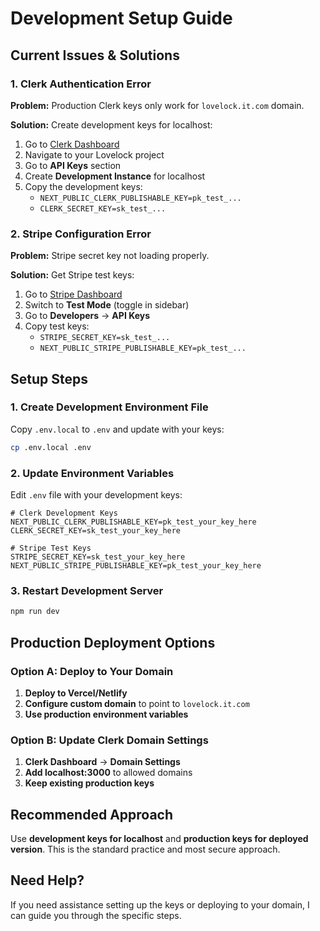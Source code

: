 # Development Setup Guide

## Current Issues & Solutions

### 1. Clerk Authentication Error
**Problem:** Production Clerk keys only work for `lovelock.it.com` domain.

**Solution:** Create development keys for localhost:

1. Go to [Clerk Dashboard](https://dashboard.clerk.com/)
2. Navigate to your Lovelock project
3. Go to **API Keys** section
4. Create **Development Instance** for localhost
5. Copy the development keys:
   - `NEXT_PUBLIC_CLERK_PUBLISHABLE_KEY=pk_test_...`
   - `CLERK_SECRET_KEY=sk_test_...`

### 2. Stripe Configuration Error
**Problem:** Stripe secret key not loading properly.

**Solution:** Get Stripe test keys:

1. Go to [Stripe Dashboard](https://dashboard.stripe.com/)
2. Switch to **Test Mode** (toggle in sidebar)
3. Go to **Developers** → **API Keys**
4. Copy test keys:
   - `STRIPE_SECRET_KEY=sk_test_...`
   - `NEXT_PUBLIC_STRIPE_PUBLISHABLE_KEY=pk_test_...`

## Setup Steps

### 1. Create Development Environment File
Copy `.env.local` to `.env` and update with your keys:

```bash
cp .env.local .env
```

### 2. Update Environment Variables
Edit `.env` file with your development keys:

```env
# Clerk Development Keys
NEXT_PUBLIC_CLERK_PUBLISHABLE_KEY=pk_test_your_key_here
CLERK_SECRET_KEY=sk_test_your_key_here

# Stripe Test Keys
STRIPE_SECRET_KEY=sk_test_your_key_here
NEXT_PUBLIC_STRIPE_PUBLISHABLE_KEY=pk_test_your_key_here
```

### 3. Restart Development Server
```bash
npm run dev
```

## Production Deployment Options

### Option A: Deploy to Your Domain
1. **Deploy to Vercel/Netlify**
2. **Configure custom domain** to point to `lovelock.it.com`
3. **Use production environment variables**

### Option B: Update Clerk Domain Settings
1. **Clerk Dashboard** → **Domain Settings**
2. **Add localhost:3000** to allowed domains
3. **Keep existing production keys**

## Recommended Approach
Use **development keys for localhost** and **production keys for deployed version**. This is the standard practice and most secure approach.

## Need Help?
If you need assistance setting up the keys or deploying to your domain, I can guide you through the specific steps.